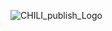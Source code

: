 ![CHILI_publish_Logo](https://user-images.githubusercontent.com/55994508/169401001-2f03fc67-7458-4c09-b189-329c9ee1df2f.jpg)
